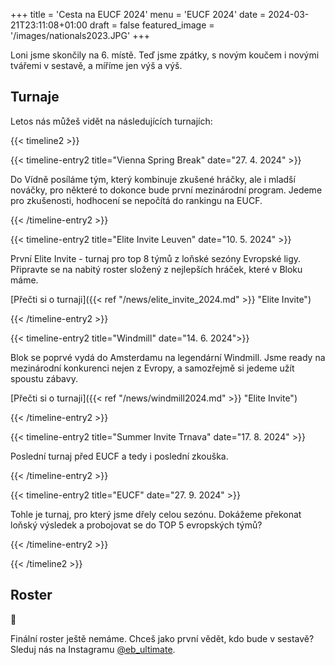+++
title = 'Cesta na EUCF 2024'
menu = 'EUCF 2024'
date = 2024-03-21T23:11:08+01:00
draft = false
featured_image = '/images/nationals2023.JPG'
+++

Loni jsme skončily na 6. místě. Teď jsme zpátky, s novým koučem i novými tvářemi v sestavě, a míříme jen výš a výš.

## Turnaje

Letos nás můžeš vidět na následujících turnajích:

{{< timeline2 >}}

{{< timeline-entry2 title="Vienna Spring Break" date="27. 4. 2024" >}}

Do Vídně posíláme tým, který kombinuje zkušené hráčky, ale i mladší nováčky, pro některé to dokonce bude první mezinárodní program. Jedeme pro zkušenosti, hodhocení se nepočítá do rankingu na EUCF.

{{< /timeline-entry2 >}}

{{< timeline-entry2 title="Elite Invite Leuven" date="10. 5. 2024" >}}

První Elite Invite - turnaj pro top 8 týmů z loňské sezóny Evropské ligy. Připravte se na nabitý roster složený z nejlepších hráček, které v Bloku máme.

[Přečti si o turnaji]({{< ref "/news/elite_invite_2024.md" >}} "Elite Invite")

{{< /timeline-entry2 >}}

{{< timeline-entry2 title="Windmill" date="14. 6. 2024">}}

Blok se poprvé vydá do Amsterdamu na legendární Windmill. Jsme ready na mezinárodní konkurenci nejen z Evropy, a samozřejmě si jedeme užít spoustu zábavy.

[Přečti si o turnaji]({{< ref "/news/windmill2024.md" >}} "Elite Invite")

{{< /timeline-entry2 >}}

{{< timeline-entry2 title="Summer Invite Trnava" date="17. 8. 2024" >}}

Poslední turnaj před EUCF a tedy i poslední zkouška.

{{< /timeline-entry2 >}}

{{< timeline-entry2 title="EUCF" date="27. 9. 2024" >}}

Tohle je turnaj, pro který jsme dřely celou sezónu. Dokážeme překonat loňský výsledek a probojovat se do TOP 5 evropských týmů?

{{< /timeline-entry2 >}}

{{< /timeline2 >}}

## Roster

👀

Finální roster ještě nemáme. Chceš jako první vědět, kdo bude v sestavě? Sleduj nás na Instagramu [@eb_ultimate](https://www.instagram.com/eb_ultimate/).
